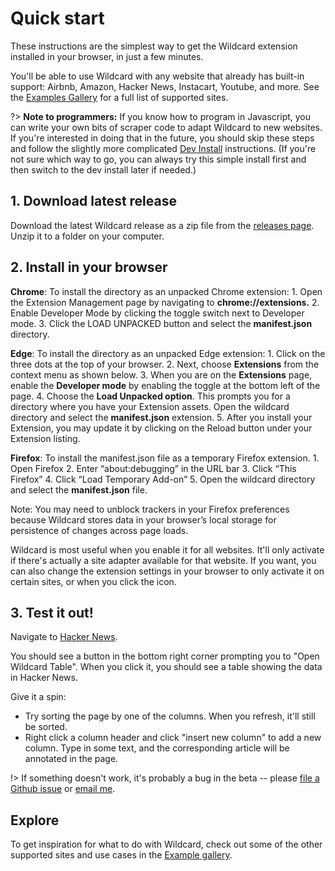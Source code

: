 # Quick start

These instructions are the simplest way to get the Wildcard extension
installed in your browser, in just a few minutes.

You'll be able to use Wildcard with any website that already has built-in support: Airbnb, Amazon, Hacker News, Instacart, Youtube, and more. See the [Examples Gallery](examples.md) for a full list of supported sites.

?> **Note to programmers:** If you know how to program in Javascript, you can write your own bits of scraper code to adapt Wildcard to new websites. If you're interested in doing that in the future, you should skip these steps and follow the slightly more complicated [Dev Install](devenv.md) instructions. (If you're not sure which way to go, you can always try this simple install first and then switch to the dev install later if needed.)

## 1. Download latest release

Download the latest Wildcard release as a zip file from the [releases page](https://github.com/geoffreylitt/wildcard/releases). Unzip it to a folder on your computer.

## 2. Install in your browser

**Chrome**: To install the directory as an unpacked Chrome extension:
    1. Open the Extension Management page by navigating to **chrome://extensions.**
    2. Enable Developer Mode by clicking the toggle switch next to Developer mode.
    3. Click the LOAD UNPACKED button and select the **manifest.json** directory.

**Edge**: To install the directory as an unpacked Edge extension:
    1. Click on the three dots at the top of your browser. 
    2. Next, choose **Extensions** from the context menu as shown below.
    3. When you are on the **Extensions** page, enable the **Developer mode** by enabling the toggle at the bottom left of the page.
    4. Choose the **Load Unpacked option**. This prompts you for a directory where you have your Extension assets. Open the wildcard directory and select the **manifest.json** extension. 
    5. After you install your Extension, you may update it by clicking on the Reload button under your Extension listing.

**Firefox**: To install the manifest.json file as a temporary Firefox extension.
    1. Open Firefox
    2. Enter “about:debugging” in the URL bar
    3. Click “This Firefox”
    4. Click “Load Temporary Add-on”
    5. Open the wildcard directory and select the **manifest.json** file.

Note: You may need to unblock trackers in your Firefox preferences because Wildcard stores data in your browser’s local storage for persistence of changes across page loads.

Wildcard is most useful when you enable it for all websites.
It'll only activate if there's actually a site adapter
available for that website.
If you want, you can also change the extension settings in your browser
to only activate it on certain sites, or when you click the icon.

## 3. Test it out!

Navigate to [Hacker News](https://news.ycombinator.com/).

You should see a button in the bottom right corner
prompting you to "Open Wildcard Table". When you click it, you should see a table showing the data in Hacker News.

Give it a spin:

* Try sorting the page by one of the columns. When you refresh, it'll still be sorted.
* Right click a column header and click "insert new column" to add a new column. Type in some text, and the corresponding article will be annotated in the page.

!> If something doesn't work, it's probably a bug in the beta --
please [file a Github issue](https://github.com/geoffreylitt/wildcard/issues) or [email me](mailto:glitt@mit.edu).

## Explore

To get inspiration for what to do with Wildcard,
check out some of the other supported sites and use cases
in the [Example gallery](examples.md).

